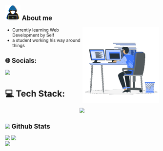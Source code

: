 
 ## <picture><img src = "https://github.com/0xAbdulKhalid/0xAbdulKhalid/raw/main/assets/mdImages/about_me.gif" width = 50px></picture> **About me**

<picture> <img align="right" src="https://github.com/0xAbdulKhalid/0xAbdulKhalid/raw/main/assets/mdImages/Right_Side.gif" width = 250px></picture>
* Currently learning Web Development by Self
* a student working his way around things


## 🌐 Socials:
<p>
  <a href="https://www.instagram.com/geniusjoelraj/">
    <img src="https://skillicons.dev/icons?i=instagram" />
  </a>
</p>

# 💻 Tech Stack:
<p align="center">
  <a href="https://skillicons.dev">
    <img src="https://skillicons.dev/icons?i=html,css,js,bootstrap,nodejs,express,mongodb,mysql,py,linux,git" />
  </a>
</p>

## <img src="https://media.giphy.com/media/iY8CRBdQXODJSCERIr/giphy.gif" width="35"><b> Github Stats </b>
![](https://github-readme-stats.vercel.app/api?username=geniusjoelraj&theme=radical&hide_border=false&include_all_commits=true&count_private=false)
![](https://github-readme-streak-stats.herokuapp.com/?user=geniusjoelraj&theme=radical&hide_border=false)<br/>
![](https://github-readme-stats.vercel.app/api/top-langs/?username=geniusjoelraj&theme=radical&hide_border=false&include_all_commits=true&count_private=false&layout=compact)
